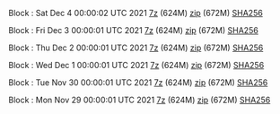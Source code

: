 Block : Sat Dec  4 00:00:02 UTC 2021 [7z](https://transfer.sh/BN5ROp/bootstrap.dat.20211204.7z) (624M) [zip](https://transfer.sh/ATHK7S/bootstrap.dat.20211204.zip) (672M) [SHA256](https://transfer.sh/UCdvWH/sha256.txt)

Block : Fri Dec  3 00:00:01 UTC 2021 [7z](https://transfer.sh/hdyxac/bootstrap.dat.20211203.7z) (624M) [zip](https://transfer.sh/2Dzsse/bootstrap.dat.20211203.zip) (672M) [SHA256](https://transfer.sh/25idTe/sha256.txt)

Block : Thu Dec  2 00:00:01 UTC 2021 [7z](https://transfer.sh/Hnd6lG/bootstrap.dat.20211202.7z) (624M) [zip](https://transfer.sh/XhWDLX/bootstrap.dat.20211202.zip) (672M) [SHA256](https://transfer.sh/NIJ6Fr/sha256.txt)

Block : Wed Dec  1 00:00:01 UTC 2021 [7z](https://transfer.sh/gqzWi5/bootstrap.dat.20211201.7z) (624M) [zip](https://transfer.sh/IyH2TJ/bootstrap.dat.20211201.zip) (672M) [SHA256](https://transfer.sh/uvp9Fu/sha256.txt)

Block : Tue Nov 30 00:00:01 UTC 2021 [7z](https://transfer.sh/2W2Xo2/bootstrap.dat.20211130.7z) (624M) [zip](https://transfer.sh/liEuLr/bootstrap.dat.20211130.zip) (672M) [SHA256](https://transfer.sh/6RA3az/sha256.txt)

Block : Mon Nov 29 00:00:01 UTC 2021 [7z](https://transfer.sh/YYPsGj/bootstrap.dat.20211129.7z) (624M) [zip](https://transfer.sh/LOkdbg/bootstrap.dat.20211129.zip) (672M) [SHA256](https://transfer.sh/9wix1y/sha256.txt)
